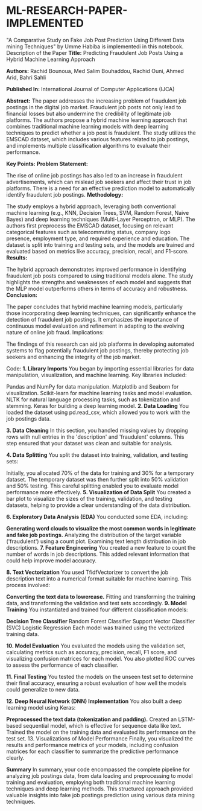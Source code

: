 # ML-RESEARCH-PAPER-IMPLEMENTED
"A Comparative Study on Fake Job Post Prediction Using Different Data mining Techniques" by Umme Habiba is implementedi in this notebook.
Description of the Paper
**Title:**
Predicting Fraudulent Job Posts Using a Hybrid Machine Learning Approach

**Authors:**
Rachid Bounoua, Med Salim Bouhaddou, Rachid Ouni, Ahmed Arid, Bahri Sahli

**Published In:**
International Journal of Computer Applications (IJCA)

**Abstract:**
The paper addresses the increasing problem of fraudulent job postings in the digital job market. Fraudulent job posts not only lead to financial losses but also undermine the credibility of legitimate job platforms. The authors propose a hybrid machine learning approach that combines traditional machine learning models with deep learning techniques to predict whether a job post is fraudulent. The study utilizes the EMSCAD dataset, which includes various features related to job postings, and implements multiple classification algorithms to evaluate their performance.

**Key Points:**
**Problem Statement:**

The rise of online job postings has also led to an increase in fraudulent advertisements, which can mislead job seekers and affect their trust in job platforms.
There is a need for an effective prediction model to automatically identify fraudulent job postings.
**Methodology:**

The study employs a hybrid approach, leveraging both conventional machine learning (e.g., KNN, Decision Trees, SVM, Random Forest, Naive Bayes) and deep learning techniques (Multi-Layer Perceptron, or MLP).
The authors first preprocess the EMSCAD dataset, focusing on relevant categorical features such as telecommuting status, company logo presence, employment type, and required experience and education.
The dataset is split into training and testing sets, and the models are trained and evaluated based on metrics like accuracy, precision, recall, and F1-score.
**Results:**

The hybrid approach demonstrates improved performance in identifying fraudulent job posts compared to using traditional models alone.
The study highlights the strengths and weaknesses of each model and suggests that the MLP model outperforms others in terms of accuracy and robustness.
**Conclusion:**

The paper concludes that hybrid machine learning models, particularly those incorporating deep learning techniques, can significantly enhance the detection of fraudulent job postings.
It emphasizes the importance of continuous model evaluation and refinement in adapting to the evolving nature of online job fraud.
Implications:

The findings of this research can aid job platforms in developing automated systems to flag potentially fraudulent job postings, thereby protecting job seekers and enhancing the integrity of the job market.

Code:
**1. Library Imports**
You began by importing essential libraries for data manipulation, visualization, and machine learning. Key libraries included:

Pandas and NumPy for data manipulation.
Matplotlib and Seaborn for visualization.
Scikit-learn for machine learning tasks and model evaluation.
NLTK for natural language processing tasks, such as tokenization and stemming.
Keras for building a deep learning model.
**2. Data Loading**
You loaded the dataset using pd.read_csv, which allowed you to work with the job postings data.

**3. Data Cleaning**
In this section, you handled missing values by dropping rows with null entries in the 'description' and 'fraudulent' columns. This step ensured that your dataset was clean and suitable for analysis.

**4. Data Splitting**
You split the dataset into training, validation, and testing sets:

Initially, you allocated 70% of the data for training and 30% for a temporary dataset.
The temporary dataset was then further split into 50% validation and 50% testing. This careful splitting enabled you to evaluate model performance more effectively.
**5. Visualization of Data Split**
You created a bar plot to visualize the sizes of the training, validation, and testing datasets, helping to provide a clear understanding of the data distribution.

**6. Exploratory Data Analysis (EDA)**
You conducted some EDA, including:

**Generating word clouds to visualize the most common words in legitimate and fake job postings.**
Analyzing the distribution of the target variable ('fraudulent') using a count plot.
Examining text length distribution in job descriptions.
**7. Feature Engineering**
You created a new feature to count the number of words in job descriptions. This added relevant information that could help improve model accuracy.

**8. Text Vectorization**
You used TfidfVectorizer to convert the job description text into a numerical format suitable for machine learning. This process involved:

**Converting the text data to lowercase.**
Fitting and transforming the training data, and transforming the validation and test sets accordingly.
**9. Model Training**
You instantiated and trained four different classification models:

**Decision Tree Classifier**
Random Forest Classifier
Support Vector Classifier (SVC)
Logistic Regression
Each model was trained using the vectorized training data.

**10. Model Evaluation**
You evaluated the models using the validation set, calculating metrics such as accuracy, precision, recall, F1 score, and visualizing confusion matrices for each model. You also plotted ROC curves to assess the performance of each classifier.

**11. Final Testing**
You tested the models on the unseen test set to determine their final accuracy, ensuring a robust evaluation of how well the models could generalize to new data.

**12. Deep Neural Network (DNN) Implementation**
You also built a deep learning model using Keras:

**Preprocessed the text data (tokenization and padding).**
Created an LSTM-based sequential model, which is effective for sequence data like text.
Trained the model on the training data and evaluated its performance on the test set.
13. Visualizations of Model Performance
Finally, you visualized the results and performance metrics of your models, including confusion matrices for each classifier to summarize the predictive performance clearly.

**Summary**
In summary, your code encompassed the complete pipeline for analyzing job postings data, from data loading and preprocessing to model training and evaluation, employing both traditional machine learning techniques and deep learning methods. This structured approach provided valuable insights into fake job postings prediction using various data mining techniques.
